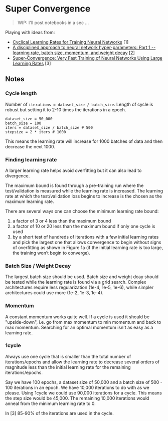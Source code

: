 # Super Convergence

> WIP: I'll post notebooks in a sec ...

Playing with ideas from:

- [Cyclical Learning Rates for Training Neural Networks](https://arxiv.org/abs/1506.01186) [1]
- [A disciplined approach to neural network hyper-parameters: Part 1 -- learning rate, batch size, momentum, and weight decay](https://arxiv.org/abs/1803.09820) [2]
- [Super-Convergence: Very Fast Training of Neural Networks Using Large Learning Rates](https://arxiv.org/abs/1708.07120) [3]


## Notes

### Cycle length

Number of `iterations = dataset_size / batch_size`. Length of cycle is robust but setting it to 2-10 times the iterations in a epoch.

```
dataset_size = 50_000
batch_size = 100
iters = dataset_size / batch_size # 500
stepsize = 2 * iters # 1000
```

This means the learning rate will increase for 1000 batches of data and then decrease the next 1000.

### Finding learning rate

A larger learning rate helps avoid overfitting but it can also lead to divergence.

The maximum bound is found through a pre-training run where the test/validation is measured while the
learning rate is increased. The learning rate at which the test/validation loss begins to increase is
the chosen as the maximum learning rate.

There are several ways one can choose the minimum learning rate bound: 

1. a factor of 3 or 4 less than the maximum bound 
2. a factor of 10 or 20 less than the maximum bound if only one cycle is used 
3. by a short test of hundreds of iterations with a few initial learning rates and pick the largest one that allows
convergence to begin without signs of overfitting as shown in Figure 1a (if the initial learning rate
is too large, the training won’t begin to converge).

### Batch Size / Weight Decay

The largest batch size should be used. Batch size and weight dcay should be tested while the learning rate is found via a grid search. Complex architectures require less regularization (1e-4, 1e-5, 1e-6), while simpler architectures could use more (1e-2, 1e-3, 1e-4).

### Momentum

A constant momentum works quite well. If a cycle is used it should be "upside-down", i.e. go from max momentum to
min momentum and back to max momentum. Searching for an optimal momentum isn't as easy as a learning rate.


### 1cycle

Always use one cycle that is smaller than the total number of iterations/epochs and allow the learning rate to
decrease several orders of magnitude less than the initial learning rate for the remaining iterations/epochs.

Say we have 100 epochs, a dataset size of 50,000 and a batch size of 500 - 100 iterations in an epoch. We have 10,000 iterations to do with as we please. Using 1cycle we could use 90,000 iterations for a cycle. This means the step size would be 45,000. The remaining 10,000 iterations would anneal from the minimum learning rate to 0.

In [3] 85-90% of the iterations are used in the cycle.
